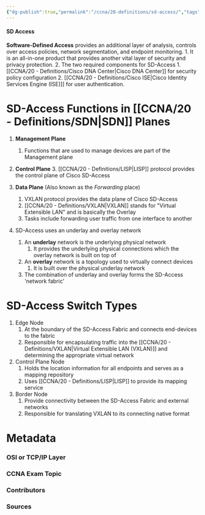 ```yaml
---
{"dg-publish":true,"permalink":"/ccna/20-definitions/sd-access/","tags":["defs_ccna"],"created":"2023-11-04T12:45:23.000-07:00","updated":"2023-11-08T14:53:46.000-08:00"}
---
```


#### SD Access
**Software-Defined Access** provides an additional layer of analysis, controls over access policies, network segmentation, and endpoint monitoring.
	1. It is an all-in-one product that provides another vital layer of security and privacy protection.
	2. The two required components for SD-Access
		1. [[CCNA/20 - Definitions/Cisco DNA Center\|Cisco DNA Center]] for security policy configuration
		2. [[CCNA/20 - Definitions/Cisco ISE\|Cisco Identity Services Engine (ISE)]] for user authentication.

# SD-Access Functions in [[CCNA/20 - Definitions/SDN\|SDN]] Planes
1. **Management Plane**
	1. Functions that are used to manage devices are part of the Management plane
2. **Control Plane**
	3. [[CCNA/20 - Definitions/LISP\|LISP]] protocol provides the control plane of Cisco SD-Access
3. **Data Plane** (Also known as the *Forwarding* place)
	1. VXLAN protocol provides the data plane of Cisco SD-Access
	2. [[CCNA/20 - Definitions/VXLAN\|VXLAN]] stands for "Virtual Extensible LAN" and is basically the Overlay
	3. Tasks include forwarding user traffic from one interface to another

4. SD-Access uses an underlay and overlay network
	1. An **underlay** network is the underlying physical network
		1. It provides the underlying physical connections which the overlay network is built on top of
	2. An **overlay** network is a topology used to virtually connect devices
		1. It is built over the physical underlay network
	3. The combination of underlay and overlay forms the SD-Access 'network fabric'

# SD-Access Switch Types
1. Edge Node
	1. At the boundary of the SD-Access Fabric and connects end-devices to the fabric
	2. Responsible for encapsulating traffic into the [[CCNA/20 - Definitions/VXLAN\|Virtual Extensible LAN (VXLAN)]] and determining the appropriate virtual network
2. Control Plane Node
	1. Holds the location information for all endpoints and serves as a mapping repository
	2. Uses [[CCNA/20 - Definitions/LISP\|LISP]] to provide its mapping service
3. Border Node
	1. Provide connectivity between the SD-Access Fabric and external networks
	2. Responsible for translating VXLAN to its connecting native format


# Metadata
### OSI or TCP/IP Layer

### CCNA Exam Topic

### Contributors

### Sources
